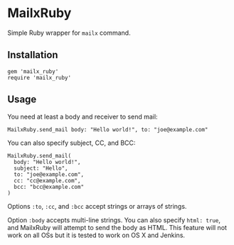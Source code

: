 # MailxRuby

Simple Ruby wrapper for `mailx` command.

## Installation

```
gem 'mailx_ruby'
require 'mailx_ruby'
```

## Usage

You need at least a body and receiver to send mail:

```
MailxRuby.send_mail body: "Hello world!", to: "joe@example.com"
```

You can also specify subject, CC, and BCC:

```
MailxRuby.send_mail(
  body: "Hello world!",
  subject: "Hello",
  to: "joe@example.com",
  cc: "cc@example.com",
  bcc: "bcc@example.com"
)
```

Options `:to`, `:cc`, and `:bcc` accept strings or arrays of strings.

Option `:body` accepts multi-line strings. You can also specify `html: true`, and MailxRuby will attempt to send the body as HTML. This feature will not work on all OSs but it is tested to work on OS X and Jenkins.
